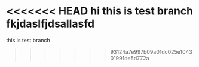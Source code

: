 <<<<<<< HEAD
hi this is test branch fkjdaslfjdsallasfd
=======
this is test branch
>>>>>>> 93124a7e997b09a01dc025e104301991de5d772a
